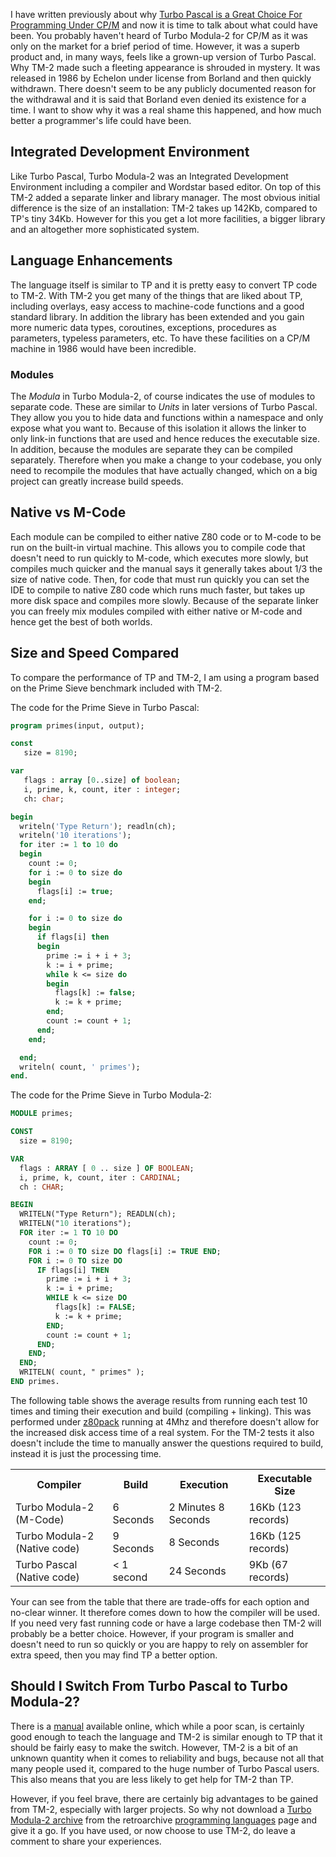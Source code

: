 I have written previously about why [Turbo Pascal is a Great Choice For Programming Under CP/M](/2013/03/05/turbo-pascal-a-great-choice-for-programming-under-cpm) and now it is time to talk about what could have been.  You probably haven't heard of Turbo Modula-2 for CP/M as it was only on the market for a brief period of time.  However, it was a superb product and, in many ways, feels like a grown-up version of Turbo Pascal.  Why TM-2 made such a fleeting appearance is shrouded in mystery.  It was released in 1986 by Echelon under license from Borland and then quickly withdrawn.  There doesn't seem to be any publicly documented reason for the withdrawal and it is said that Borland even denied its existence for a time.  I want to show why it was a real shame this happened, and how much better a programmer's life could have been.

## Integrated Development Environment
Like Turbo Pascal, Turbo Modula-2 was an Integrated Development Environment including a compiler and Wordstar based editor.  On top of this TM-2 added a separate linker and library manager.  The most obvious initial difference is the size of an installation: TM-2 takes up 142Kb, compared to TP's tiny 34Kb.  However for this you get a lot more facilities, a bigger library and an altogether more sophisticated system.


## Language Enhancements
The language itself is similar to TP and it is pretty easy to convert TP code to TM-2.  With TM-2 you get many of the things that are liked about TP, including overlays, easy access to machine-code functions and a good standard library.  In addition the library has been extended and you gain more numeric data types, coroutines, exceptions, procedures as parameters, typeless parameters, etc.  To have these facilities on a CP/M machine in 1986 would have been incredible.

### Modules
The _Modula_ in Turbo Modula-2, of course indicates the use of modules to separate code.  These are similar to _Units_ in later versions of Turbo Pascal.  They allow you you to hide data and functions within a namespace and only expose what you want to.  Because of this isolation it allows the linker to only link-in functions that are used and hence reduces the executable size.  In addition, because the modules are separate they can be compiled separately.  Therefore when you make a change to your codebase, you only need to recompile the modules that have actually changed, which on a big project can greatly increase build speeds.

## Native vs M-Code
Each module can be compiled to either native Z80 code or to M-code to be run on the built-in virtual machine.  This allows you to compile code that doesn't need to run quickly to M-code, which executes more slowly, but compiles much quicker and the manual says it generally takes about 1/3 the size of native code.  Then, for code that must run quickly you can set the IDE to compile to native Z80 code which runs much faster, but takes up more disk space and compiles more slowly.  Because of the separate linker you can freely mix modules compiled with either native or M-code and hence get the best of both worlds.

## Size and Speed Compared
To compare the performance of TP and TM-2, I am using a program based on the Prime Sieve benchmark included with TM-2.

The code for the Prime Sieve in Turbo Pascal:
```` pascal
program primes(input, output);

const
   size = 8190;

var
   flags : array [0..size] of boolean;
   i, prime, k, count, iter : integer;
   ch: char;

begin
  writeln('Type Return'); readln(ch);
  writeln('10 iterations');
  for iter := 1 to 10 do
  begin
    count := 0;
    for i := 0 to size do
    begin
      flags[i] := true;
    end;

    for i := 0 to size do
    begin
      if flags[i] then
      begin
        prime := i + i + 3;
        k := i + prime;
        while k <= size do
        begin
          flags[k] := false;
          k := k + prime;
        end;
        count := count + 1;
      end;
    end;

  end;
  writeln( count, ' primes');
end.
````

The code for the Prime Sieve in Turbo Modula-2:
```` pascal
MODULE primes;

CONST
  size = 8190;

VAR
  flags : ARRAY [ 0 .. size ] OF BOOLEAN;
  i, prime, k, count, iter : CARDINAL;
  ch : CHAR;

BEGIN
  WRITELN("Type Return"); READLN(ch);
  WRITELN("10 iterations");
  FOR iter := 1 TO 10 DO
    count := 0;
    FOR i := 0 TO size DO flags[i] := TRUE END;
    FOR i := 0 TO size DO
      IF flags[i] THEN
        prime := i + i + 3;
        k := i + prime;
        WHILE k <= size DO
          flags[k] := FALSE;
          k := k + prime;
        END;
        count := count + 1;
      END;
    END;
  END;
  WRITELN( count, " primes" );
END primes.
````

The following table shows the average results from running each test 10 times and timing their execution and build (compiling + linking).  This was performed under [z80pack](/2008/10/17/setting-up-z80pack-to-create-an-emulated-cpm-system/) running at 4Mhz and therefore doesn't allow for the increased disk access time of a real system.  For the TM-2 tests it also doesn't include the time to manually answer the questions required to build, instead it is just the processing time.

<table class="neatTable">
  <tr><th>Compiler</th><th title="Total time processing during compiling and linking">Build</th><th title="Execution Time">Execution</th><th>Executable Size</th></tr>
  <tr><td>Turbo Modula-2 (M-Code)</td><td>6 Seconds</td><td>2 Minutes 8 Seconds</td><td>16Kb (123 records)</td></tr>
  <tr><td>Turbo Modula-2 (Native code)</td><td>9 Seconds</td><td>8 Seconds</td><td>16Kb (125 records)</td></tr>
  <tr><td>Turbo Pascal (Native code)</td><td>&lt; 1 second</td><td>24 Seconds</td><td>9Kb (67 records)</td></tr>
</table>

Your can see from the table that there are trade-offs for each option and no-clear winner.  It therefore comes down to how the compiler will be used.  If you need very fast running code or have a large codebase then TM-2 will probably be a better choice.  However, if your program is smaller and doesn't need to run so quickly or you are happy to rely on assembler for extra speed, then you may find TP a better option.


## Should I Switch From Turbo Pascal to Turbo Modula-2?
There is a [manual](http://oldcomputers.dyndns.org/public/pub/manuals/turbomodula2_bw.pdf) available online, which while a poor scan, is certainly good enough to teach the language and TM-2 is similar enough to TP that it should be fairly easy to make the switch.  However, TM-2 is a bit of an unknown quantity when it comes to reliability and bugs, because not all that many people used it, compared to the huge number of Turbo Pascal users.  This also means that you are less likely to get help for TM-2 than TP.

However, if you feel brave, there are certainly big advantages to be gained from TM-2, especially with larger projects.  So why not download a [Turbo Modula-2 archive](http://www.retroarchive.org/cpm/lang/turbom2.zip) from the retroarchive [programming languages](http://www.retroarchive.org/cpm/lang/lang.htm) page and give it a go.  If you have used, or now choose to use TM-2, do leave a comment to share your experiences.
